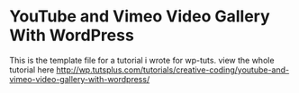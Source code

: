 <h1>YouTube and Vimeo Video Gallery With WordPress </h1>
<p>This is the template file for a tutorial i wrote for wp-tuts. view the whole tutorial here <a href="http://wp.tutsplus.com/tutorials/creative-coding/youtube-and-vimeo-video-gallery-with-wordpress/">http://wp.tutsplus.com/tutorials/creative-coding/youtube-and-vimeo-video-gallery-with-wordpress/</a></p>